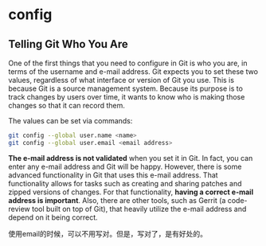 # config

## Telling Git Who You Are

One of the first things that you need to configure in Git is who you are, in terms of the username and e-mail address. Git expects you to set these two values, regardless of what interface or version of Git you use. This is because Git is a source management system. Because its purpose is to track changes by users over time, it wants to know who is making those changes so that it can record them.

The values can be set via commands:

```bash
git config --global user.name <name>
git config --global user.email <email address>
```

**The e-mail address is not validated** when you set it in Git. In fact, you can enter any e-mail address and Git will be happy. However, there is some advanced functionality in Git that uses this e-mail address. That functionality allows for tasks such as creating and sharing patches and zipped versions of changes. For that functionality, **having a correct e-mail address is important**. Also, there are other tools, such as Gerrit (a code-review tool built on top of Git), that heavily utilize the e-mail address and depend on it being correct.

使用email的时候，可以不用写对。但是，写对了，是有好处的。











